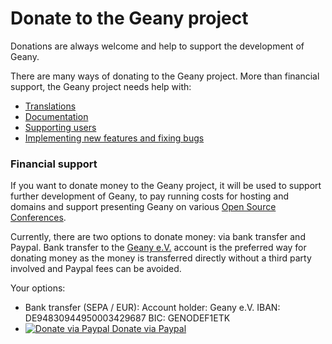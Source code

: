 Donate to the Geany project
==========

Donations are always welcome and help to support the development of Geany.

There are many ways of donating to the Geany project.
More than financial support, the Geany project needs help with:
- [Translations][1]
- [Documentation][2]
- [Supporting users][3]
- [Implementing new features and fixing bugs][4]


### Financial support

If you want to donate money to the Geany project, it will be used to support further development of Geany, to pay running costs for hosting and domains and support presenting Geany on various [Open Source Conferences][5].

Currently, there are two options to donate money: via bank transfer and Paypal.
Bank transfer to the [Geany e.V.][8] account is the preferred way for donating money as the money is transferred directly without a third party involved and Paypal fees can be avoided.

Your options:

  - Bank transfer (SEPA / EUR):
    Account holder: Geany e.V.
    IBAN: DE94830944950003429687
    BIC: GENODEF1ETK
  - [![Donate via Paypal][6] Donate via Paypal][7]


  [1]: /contribute/translation/
  [2]: /contribute/documentation/
  [3]: /contribute/support/
  [4]: /contribute/development/
  [5]: /about/events/
  [6]: /static/img/PayPal_mark_50x34.gif
  [7]: /service/donate/
  [8]: /association/
